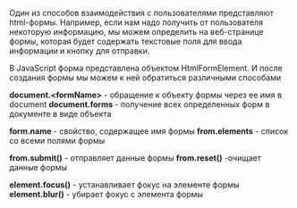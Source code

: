 Один из способов взаимодействия с пользователями представляют html-формы. Например, если нам надо получить от пользователя некоторую информацию, мы можем определить на веб-странице формы, которая будет содержать текстовые поля для ввода информации и кнопку для отправки.

В JavaScript форма представлена объектом HtmlFormElement. И после создания формы мы можем к ней обратиться различными способами

**document.\<formName>** - обращение к объекту формы через ее имя в document
**document.forms** - получение всех определенных форм в документе в виде объекта

**form.name** - свойство, содержащее имя формы
**from.elements** - список со всеми полями  формы

**from.submit()** - отправляет данные формы
**from.reset()** -очищает данные формы

**element.focus()** - устанавливает фокус на элементе формы 
**element.blur()** - убирает фокус с элемента формы